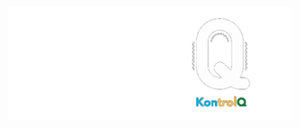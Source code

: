 ![KontrolQBanner](https://raw.githubusercontent.com/KontrolQ/.github/main/images/KontrolQBanner.gif)
